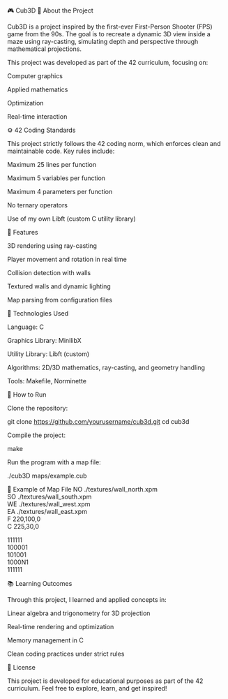 🎮 Cub3D
🧠 About the Project

Cub3D is a project inspired by the first-ever First-Person Shooter (FPS) game from the 90s.
The goal is to recreate a dynamic 3D view inside a maze using ray-casting, simulating depth and perspective through mathematical projections.

This project was developed as part of the 42 curriculum, focusing on:

Computer graphics

Applied mathematics

Optimization

Real-time interaction

⚙️ 42 Coding Standards

This project strictly follows the 42 coding norm, which enforces clean and maintainable code.
Key rules include:

Maximum 25 lines per function

Maximum 5 variables per function

Maximum 4 parameters per function

No ternary operators

Use of my own Libft (custom C utility library)

🧩 Features

3D rendering using ray-casting

Player movement and rotation in real time

Collision detection with walls

Textured walls and dynamic lighting

Map parsing from configuration files

🧠 Technologies Used

Language: C

Graphics Library: MinilibX

Utility Library: Libft (custom)

Algorithms: 2D/3D mathematics, ray-casting, and geometry handling

Tools: Makefile, Norminette

🚀 How to Run

Clone the repository:

git clone https://github.com/yourusername/cub3d.git
cd cub3d


Compile the project:

make


Run the program with a map file:

./cub3D maps/example.cub

🧰 Example of Map File
NO ./textures/wall_north.xpm  
SO ./textures/wall_south.xpm  
WE ./textures/wall_west.xpm  
EA ./textures/wall_east.xpm  
F 220,100,0  
C 225,30,0  

111111  
100001  
101001  
1000N1  
111111  

📚 Learning Outcomes

Through this project, I learned and applied concepts in:

Linear algebra and trigonometry for 3D projection

Real-time rendering and optimization

Memory management in C

Clean coding practices under strict rules

🧾 License

This project is developed for educational purposes as part of the 42 curriculum.
Feel free to explore, learn, and get inspired!

